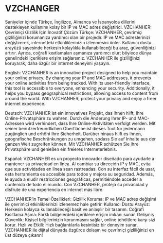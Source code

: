 # VZCHANGER
Saniyeler içinde Türkçe, İngilizce, Almanca ve İspanyolca dillerini destekleyen kullanımı kolay bir IP ve MAC adres değiştirici.
VZCHANHER: Çevrimiçi Gizlilik İçin İnovatif Çözüm
Türkçe: VZCHANHER, çevrimiçi gizliliğinizi korumanıza yardımcı olan bir projedir. IP ve MAC adreslerinizi değiştirerek, internetteki etkinliklerinizin izlenmesini önler. Kullanıcı dostu arayüzü sayesinde herkesin kolaylıkla kullanabileceği bu araç, güvenliğinizi artırır. Ayrıca, coğrafi kısıtlamaları aşmanıza yardımcı olur; böylece dünya genelindeki içeriklere erişim sağlarsınız. VZCHANHER ile gizliliğinizi koruyarak, daha özgür bir internet deneyimi yaşayın.

English: VZCHANHER is an innovative project designed to help you maintain your online privacy. By changing your IP and MAC addresses, it prevents your online activities from being tracked. With its user-friendly interface, this tool is accessible to everyone, enhancing your security. Additionally, it helps you bypass geographical restrictions, allowing access to content from around the world. With VZCHANHER, protect your privacy and enjoy a freer internet experience.

Deutsch: VZCHANHER ist ein innovatives Projekt, das Ihnen hilft, Ihre Online-Privatsphäre zu wahren. Durch die Änderung Ihrer IP- und MAC-Adressen wird verhindert, dass Ihre Online-Aktivitäten verfolgt werden. Mit seiner benutzerfreundlichen Oberfläche ist dieses Tool für jedermann zugänglich und erhöht Ihre Sicherheit. Darüber hinaus hilft es Ihnen, geografische Beschränkungen zu umgehen, sodass Sie auf Inhalte aus der ganzen Welt zugreifen können. Mit VZCHANHER schützen Sie Ihre Privatsphäre und genießen ein freieres Interneterlebnis.

Español: VZCHANHER es un proyecto innovador diseñado para ayudarle a mantener su privacidad en línea. Al cambiar su dirección IP y MAC, evita que sus actividades en línea sean rastreadas. Con su interfaz fácil de usar, esta herramienta es accesible para todos y mejora su seguridad. Además, le ayuda a eludir restricciones geográficas, permitiéndole acceder a contenido de todo el mundo. Con VZCHANHER, proteja su privacidad y disfrute de una experiencia en internet más libre.

VZCHANHER’in Temel Özellikleri:
Gizlilik Koruma: IP ve MAC adres değişimi ile çevrimiçi etkinliklerinizi izlenemez hale getirir.
Kullanıcı Dostu Arayüz: Herkesin kolayca kullanabileceği basit ve anlaşılır bir tasarım.
Coğrafi Kısıtlama Aşma: Farklı bölgelerdeki içeriklere erişim imkanı sunar.
Gelişmiş Güvenlik: Kişisel bilgilerinizin korunmasını sağlar, online tehditlere karşı sizi korur.
Hızlı ve Etkili: Hızlı bağlantılarla kesintisiz bir deneyim sunar.
VZCHANHER ile dijital dünyada özgürce dolaşın ve çevrimiçi gizliliğinizi en üst düzeye çıkarın!
